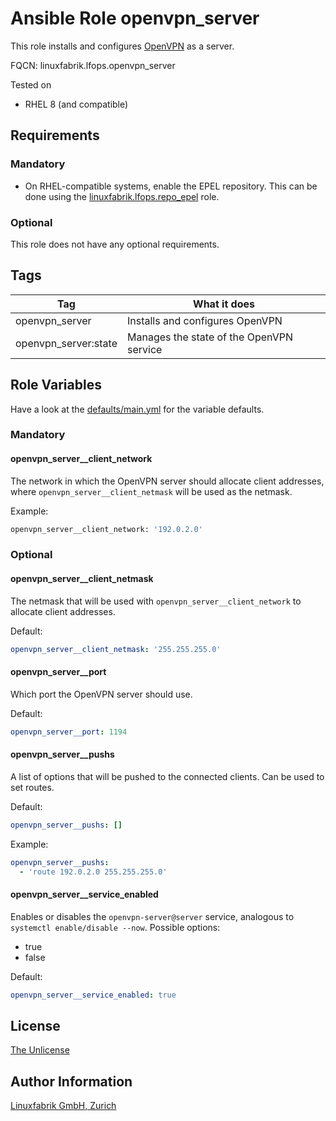 # Ansible Role openvpn_server

This role installs and configures [OpenVPN](https://openvpn.net/) as a server.

FQCN: linuxfabrik.lfops.openvpn_server

Tested on

* RHEL 8 (and compatible)


## Requirements

### Mandatory

* On RHEL-compatible systems, enable the EPEL repository. This can be done using the [linuxfabrik.lfops.repo_epel](https://github.com/Linuxfabrik/lfops/tree/main/roles/repo_epel) role.


### Optional

This role does not have any optional requirements.


## Tags

| Tag                  | What it does                             |
| ---                  | ------------                             |
| openvpn_server       | Installs and configures OpenVPN          |
| openvpn_server:state | Manages the state of the OpenVPN service |


## Role Variables

Have a look at the [defaults/main.yml](https://github.com/Linuxfabrik/lfops/blob/main/roles/openvpn_server/defaults/main.yml) for the variable defaults.


### Mandatory

#### openvpn_server__client_network

The network in which the OpenVPN server should allocate client addresses, where `openvpn_server__client_netmask` will be used as the netmask.

Example:
```bash
openvpn_server__client_network: '192.0.2.0'
```


### Optional

#### openvpn_server__client_netmask

The netmask that will be used with `openvpn_server__client_network` to allocate client addresses.

Default:
```yaml
openvpn_server__client_netmask: '255.255.255.0'
```


#### openvpn_server__port

Which port the OpenVPN server should use.

Default:
```yaml
openvpn_server__port: 1194
```


#### openvpn_server__pushs

A list of options that will be pushed to the connected clients. Can be used to set routes.

Default:
```yaml
openvpn_server__pushs: []
```

Example:
```yaml
openvpn_server__pushs:
  - 'route 192.0.2.0 255.255.255.0'
```


#### openvpn_server__service_enabled

Enables or disables the `openvpn-server@server` service, analogous to `systemctl enable/disable --now`. Possible options:

* true
* false

Default:
```yaml
openvpn_server__service_enabled: true
```


## License

[The Unlicense](https://unlicense.org/)


## Author Information

[Linuxfabrik GmbH, Zurich](https://www.linuxfabrik.ch)
